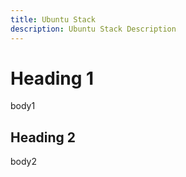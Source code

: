 ```yaml
---
title: Ubuntu Stack
description: Ubuntu Stack Description
---
```


# Heading 1

body1

## Heading 2

body2
